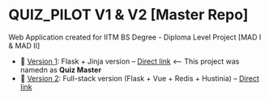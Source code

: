 # QUIZ_PILOT V1 & V2 [Master Repo]
Web Application created for IITM BS Degree - Diploma Level Project [MAD I &amp; MAD II]

- 📘 [Version 1](./version-1/): Flask + Jinja version – [Direct link](http://github.com/22f2001443/quiz-master-app)  <-- This project was namedn as **Quiz Master**
- 🚀 [Version 2](./version-2/): Full-stack version (Flask + Vue + Redis + Hustinia) – [Direct link](http://github.com/22f2001443/quiz-master-app)
